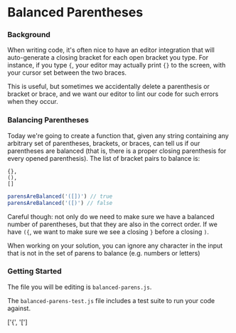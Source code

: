 # Balanced Parentheses

### Background

When writing code, it's often nice to have an editor integration that will
auto-generate a closing bracket for each open bracket you type. For instance, if
you type `{`, your editor may actually print `{}` to the screen, with your
cursor set between the two braces.

This is useful, but sometimes we accidentally delete a parenthesis or bracket or
brace, and we want our editor to lint our code for such errors when they occur.

### Balancing Parentheses

Today we're going to create a function that, given any string containing any
arbitrary set of parentheses, brackets, or braces, can tell us if our
parentheses are balanced (that is, there is a proper closing parenthesis for
every opened parenthesis). The list of bracket pairs to balance is:
```
{},
(),
[]
```

```javascript
parensAreBalanced('([])') // true
parensAreBalanced('([)') // false
```

Careful though: not only do we need to make sure we have a balanced number of
parentheses, but that they are also in the correct order. If we have `({`, we
want to make sure we see a closing `}` before a closing `)`.


When working on your solution, you can ignore any character in the input that is not
in the set of parens to balance (e.g. numbers or letters)

### Getting Started

The file you will be editing is `balanced-parens.js`.

The `balanced-parens-test.js` file includes a test suite to run your code
against.

['{', '[']